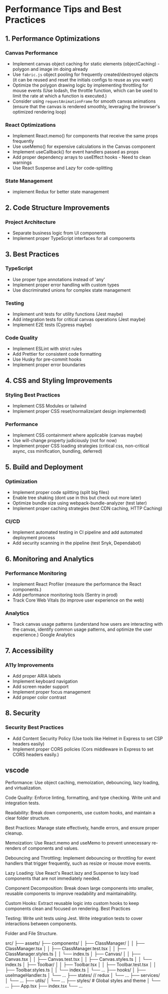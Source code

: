 # Performance Tips and Best Practices

## 1. Performance Optimizations

### Canvas Performance
- Implement canvas object caching for static elements (objectCaching) - polygon and image im doing already
- Use `fabric.js` object pooling for frequently created/destroyed objects (it can be reused and reset the initials configs to reuse as you want)
- Optimize the polygon drawing logic by implementing throttling for mouse events (Use lodash, the throttle function, which can be used to limit the rate at which a function is executed.)
- Consider using `requestAnimationFrame` for smooth canvas animations (ensure that the canvas is rendered smoothly, leveraging the browser's optimized rendering loop)

### React Optimizations
- Implement React.memo() for components that receive the same props frequently
- Use useMemo() for expensive calculations in the Canvas component
- Implement useCallback() for event handlers passed as props
- Add proper dependency arrays to useEffect hooks - Need to clean warnings
- Use React Suspense and Lazy for code-splitting

### State Management
- implement Redux for better state management

## 2. Code Structure Improvements

### Project Architecture
- Separate business logic from UI components
- Implement proper TypeScript interfaces for all components

## 3. Best Practices

### TypeScript
- Use proper type annotations instead of 'any'
- Implement proper error handling with custom types
- Use discriminated unions for complex state management

### Testing
- Implement unit tests for utility functions (Jest maybe)
- Add integration tests for critical canvas operations (Jest maybe)
- Implement E2E tests (Cypress maybe)

### Code Quality
- Implement ESLint with strict rules
- Add Prettier for consistent code formatting
- Use Husky for pre-commit hooks
- Implement proper error boundaries

## 4. CSS and Styling Improvements

### Styling Best Practices
- Implement CSS Modules or tailwind
- Implement proper CSS reset/normalize(ant design implemented)

### Performance
- Implement CSS containment where applicable (canvas maybe)
- Use will-change property judiciously (not for now)
- Implement proper CSS loading strategies (critical css, non-critical async, css minification, bundling, deferred)

## 5. Build and Deployment

### Optimization
- Implement proper code splitting (split big files)
- Enable tree shaking (dont use in this but check out more later)
- Optimize bundle size using webpack-bundle-analyzer (test later)
- Implement proper caching strategies (test CDN caching, HTTP Caching)

### CI/CD
- Implement automated testing in CI pipeline and add automated deployment process
- Add security scanning in the pipeline (test Snyk, Dependabot)

## 6. Monitoring and Analytics

### Performance Monitoring
- Implement React Profiler (measure the performance the React components.)
- Add performance monitoring tools (Sentry in prod)
- Track Core Web Vitals (to improve user experience on the web)

### Analytics
- Track canvas usage patterns (understand how users are interacting with the canvas, identify common usage patterns, and optimize the user experience.) Google Analytics

## 7. Accessibility

### A11y Improvements
- Add proper ARIA labels
- Implement keyboard navigation
- Add screen reader support
- Implement proper focus management
- Add proper color contrast

## 8. Security

### Security Best Practices
- Add Content Security Policy (Use tools like Helmet in Express to set CSP headers easily)
- Implement proper CORS policies (Cors middleware in Express to set CORS headers easily.)

## vscode
Performance: Use object caching, memoization, debouncing, lazy loading, and virtualization.

Code Quality: Enforce linting, formatting, and type checking. Write unit and integration tests.

Readability: Break down components, use custom hooks, and maintain a clear folder structure.

Best Practices: Manage state effectively, handle errors, and ensure proper cleanup.

Memoization: Use React.memo and useMemo to prevent unnecessary re-renders of components and values.

Debouncing and Throttling: Implement debouncing or throttling for event handlers that trigger frequently, such as resize or mouse move events.

Lazy Loading: Use React's React.lazy and Suspense to lazy load components that are not immediately needed.

Component Decomposition: Break down large components into smaller, reusable components to improve readability and maintainability.

Custom Hooks: Extract reusable logic into custom hooks to keep components clean and focused on rendering.
Best Practices

Testing: Write unit tests using Jest. Write integration tests to cover interactions between components.

Folder and File Structure.

src/
├── assets/
├── components/
│   ├── ClassManager/
│   │   ├── ClassManager.tsx
│   │   ├── ClassManager.test.tsx
│   │   ├── ClassManager.styles.ts
│   │   └── index.ts
│   ├── Canvas/
│   │   ├── Canvas.tsx
│   │   ├── Canvas.test.tsx
│   │   ├── Canvas.styles.ts
│   │   └── index.ts
│   ├── Toolbar/
│   │   ├── Toolbar.tsx
│   │   ├── Toolbar.test.tsx
│   │   ├── Toolbar.styles.ts
│   │   └── index.ts
│   └── ...
├── hooks/
│   ├── useImageHandler.ts
│   └── ...
├── states/     // redux
│   └── ...
├── services/
│   └── ...
├── utils/
│   └── ...
├── styles/             # Global styles and theme
│   └── ...
├── App.tsx
├── index.tsx
└── ...